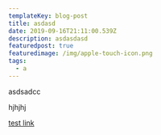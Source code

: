 ```yaml
---
templateKey: blog-post
title: asdasd
date: 2019-09-16T21:11:00.539Z
description: asdasdasd
featuredpost: true
featuredimage: /img/apple-touch-icon.png
tags:
  - a
---
```

asdsadcc 

hjhjhj

[test link](/blog)
